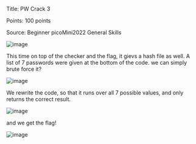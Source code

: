 Title: PW Crack 3

Points: 100 points

Source: Beginner picoMini2022 General Skills

![image](https://user-images.githubusercontent.com/91729496/235369007-893a4b11-4def-4d10-ac74-24839a371c42.png)

This time on top of the checker and the flag, it gievs a hash file as well. A list of 7 passwords were given at the bottom of the code. we can simply brute force it?

![image](https://user-images.githubusercontent.com/91729496/235482731-a72cdccd-bd31-40c4-ae4f-1ffd1ba0f26e.png)

We rewrite the code, so that it runs over all 7 possible values, and only returns the correct result.

![image](https://user-images.githubusercontent.com/91729496/235485662-8db87c21-c222-4bac-9230-bfee0407842c.png)

and we get the flag!

![image](https://user-images.githubusercontent.com/91729496/235485919-3f97f5e4-e240-4592-9bcc-1eb3680dc738.png)
